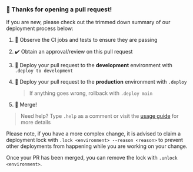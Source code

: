 ### 👋 Thanks for opening a pull request!

If you are new, please check out the trimmed down summary of our deployment process below:

1. 👀 Observe the CI jobs and tests to ensure they are passing
1. ✔️ Obtain an approval/review on this pull request
1. 🚀 Deploy your pull request to the **development** environment with `.deploy to development`
1. 🚀 Deploy your pull request to the **production** environment with `.deploy`

    > If anything goes wrong, rollback with `.deploy main`

1. 🎉 Merge!

> Need help? Type `.help` as a comment or visit the [usage guide](https://github.com/github/branch-deploy/blob/main/docs/usage.md) for more details

Please note, if you have a more complex change, it is advised to claim a deployment lock with `.lock <environment> --reason <reason>` to prevent other deployments from happening while you are working on your change.

Once your PR has been merged, you can remove the lock with `.unlock <environment>`.
